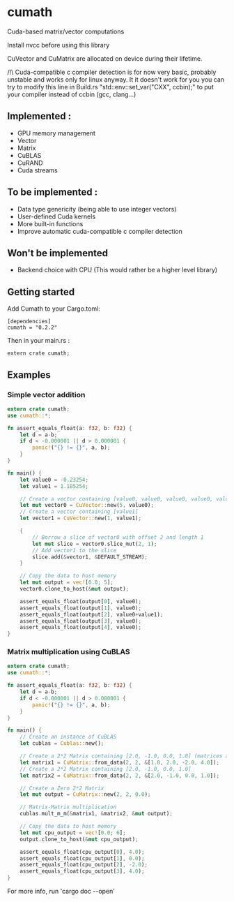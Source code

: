 # cumath

Cuda-based matrix/vector computations

Install nvcc before using this library

CuVector and CuMatrix are allocated on device during their lifetime.

/!\ Cuda-compatible c compiler detection is for now very basic, probably unstable and works only for linux anyway. It it doesn't work for you you can try to modify this line in Build.rs "std::env::set_var("CXX", ccbin);" to put your compiler instead of ccbin (gcc, clang...)


## Implemented :

- GPU memory management
- Vector
- Matrix
- CuBLAS
- CuRAND
- Cuda streams

## To be implemented :

- Data type genericity (being able to use integer vectors)
- User-defined Cuda kernels
- More built-in functions
- Improve automatic cuda-compatible c compiler detection

## Won't be implemented

- Backend choice with CPU (This would rather be a higher level library)

## Getting started

Add Cumath to your Cargo.toml:

    [dependencies]
    cumath = "0.2.2"

Then in your main.rs :

    extern crate cumath;


## Examples

### Simple vector addition

```rust
extern crate cumath;
use cumath::*;

fn assert_equals_float(a: f32, b: f32) {
    let d = a-b;
    if d < -0.000001 || d > 0.000001 {
        panic!("{} != {}", a, b);
    }
}

fn main() {
    let value0 = -0.23254;
    let value1 = 1.185254;

    // Create a vector containing [value0, value0, value0, value0, value0]
    let mut vector0 = CuVector::new(5, value0);
    // Create a vector containing [value1]
    let vector1 = CuVector::new(1, value1);

    {
        // Borrow a slice of vector0 with offset 2 and length 1
        let mut slice = vector0.slice_mut(2, 1);
        // Add vector1 to the slice
        slice.add(&vector1, &DEFAULT_STREAM);
    }

    // Copy the data to host memory
    let mut output = vec![0.0; 5];
    vector0.clone_to_host(&mut output);

    assert_equals_float(output[0], value0);
    assert_equals_float(output[1], value0);
    assert_equals_float(output[2], value0+value1);
    assert_equals_float(output[3], value0);
    assert_equals_float(output[4], value0);
}

```

### Matrix multiplication using CuBLAS 

```rust
extern crate cumath;
use cumath::*;

fn assert_equals_float(a: f32, b: f32) {
    let d = a-b;
    if d < -0.000001 || d > 0.000001 {
        panic!("{} != {}", a, b);
    }
}

fn main() {
    // Create an instance of CuBLAS
    let cublas = Cublas::new();

    // Create a 2*2 Matrix containing [2.0, -1.0, 0.0, 1.0] (matrices are row-ordered)
    let matrix1 = CuMatrix::from_data(2, 2, &[1.0, 2.0, -2.0, 4.0]);
    // Create a 2*2 Matrix containing [2.0, -1.0, 0.0, 1.0]
    let matrix2 = CuMatrix::from_data(2, 2, &[2.0, -1.0, 0.0, 1.0]);

    // Create a Zero 2*2 Matrix
    let mut output = CuMatrix::new(2, 2, 0.0);

    // Matrix-Matrix multiplication
    cublas.mult_m_m(&matrix1, &matrix2, &mut output);

    // Copy the data to host memory
    let mut cpu_output = vec![0.0; 6];
    output.clone_to_host(&mut cpu_output);

    assert_equals_float(cpu_output[0], 4.0);
    assert_equals_float(cpu_output[1], 0.0);
    assert_equals_float(cpu_output[2], -2.0);
    assert_equals_float(cpu_output[3], 4.0);
}

```

For more info, run 'cargo doc --open'

